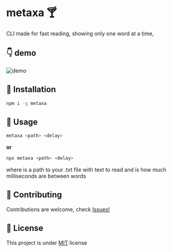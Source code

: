 # metaxa :cocktail:
CLI made for fast reading, showing only one word at a time,
## :point_down: demo
![demo](https://github.com/makoteq/metaxa/blob/master/github/demo.png)

## :floppy_disk: Installation
``` bash
npm i -g metaxa
```
## :electric_plug: Usage 
``` bash
metaxa <path> <delay>
```
**or**
``` bash
npx metaxa <path> <delay>
```
where **<path>** is a path to your .txt file with text to read
and **<delay>** is how much milliseconds are between words
## :raised_hands: Contributing 
Contributions are welcome, check [Issues!](https://github.com/makoteq/metaxa/issues)

## :page_with_curl: License 
This project is under [MIT](https://github.com/makoteq/metaxa/blob/main/LICENSE) license
